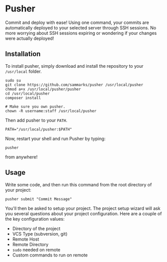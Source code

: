 # Pusher

Commit and deploy with ease! Using one command, your commits
are automatically deployed to your selected server through
SSH sessions. No more worrying about SSH sessions expiring
or wondering if your changes were actually deployed!

## Installation

To install pusher, simply download and install the repository
to your `/usr/local` folder.

    sudo su
    git clone https://github.com/sammarks/pusher /usr/local/pusher
    chmod a+x /usr/local/pusher/pusher
    cd /usr/local/pusher
    composer install
    
    # Make sure you own pusher.
    chown -R username:staff /usr/local/pusher

Then add pusher to your `PATH`.

    PATH="/usr/local/pusher:$PATH"

Now, restart your shell and run Pusher by typing:

    pusher

from anywhere!

## Usage

Write some code, and then run this command from the root directory
of your project:

    pusher submit "Commit Message"

You'll then be asked to setup your project. The project setup wizard
will ask you several questions about your project configuration. Here
are a couple of the key configuration values:

- Directory of the project
- VCS Type (subversion, git)
- Remote Host
- Remote Directory
- `sudo` needed on remote
- Custom commands to run on remote
